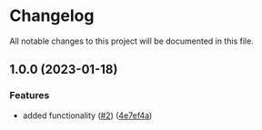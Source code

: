 # Changelog

All notable changes to this project will be documented in this file.

## 1.0.0 (2023-01-18)


### Features

* added functionality ([#2](https://github.com/justtrackio/terraform-aws-kvstores/issues/2)) ([4e7ef4a](https://github.com/justtrackio/terraform-aws-kvstores/commit/4e7ef4a34a08cf1d5f29136babb8ef98f2265295))
